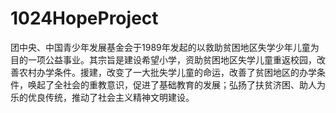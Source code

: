 # 1024HopeProject
团中央、中国青少年发展基金会于1989年发起的以救助贫困地区失学少年儿童为目的一项公益事业。其宗旨是建设希望小学，资助贫困地区失学儿童重返校园，改善农村办学条件。援建，改变了一大批失学儿童的命运，改善了贫困地区的办学条件，唤起了全社会的重教意识，促进了基础教育的发展；弘扬了扶贫济困、助人为乐的优良传统，推动了社会主义精神文明建设。
